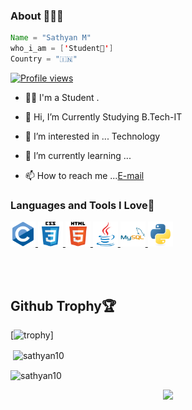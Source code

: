 
### About 🙋🏻‍♂️
```JAVA
Name = "Sathyan M"
who_i_am = ['Student💙']
Country = "🇮🇳"
```
[![Profile views](https://gpvc.arturio.dev/sathyan10)](https://github.com/sathyan10)





- 👨‍💻 I'm a Student .
- 👋 Hi, I’m Currently Studying B.Tech-IT
- 👀 I’m interested in ... Technology
- 🌱 I’m currently learning ...

- 📫 How to reach me ...[E-mail](msathyan10@gmail.com)

### Languages and Tools I Love💙
<a href="https://www.cprogramming.com/" target="_blank" rel="noreferrer"> <img src="https://raw.githubusercontent.com/devicons/devicon/master/icons/c/c-original.svg" alt="c" width="40" height="40"/> </a> <a href="https://www.w3schools.com/css/" target="_blank" rel="noreferrer"> <img src="https://raw.githubusercontent.com/devicons/devicon/master/icons/css3/css3-original-wordmark.svg" alt="css3" width="40" height="40"/> </a> <a href="https://www.w3.org/html/" target="_blank" rel="noreferrer"> <img src="https://raw.githubusercontent.com/devicons/devicon/master/icons/html5/html5-original-wordmark.svg" alt="html5" width="40" height="40"/> </a> <a href="https://www.java.com" target="_blank" rel="noreferrer"> <img src="https://raw.githubusercontent.com/devicons/devicon/master/icons/java/java-original.svg" alt="java" width="40" height="40"/> </a> <a href="https://www.mysql.com/" target="_blank" rel="noreferrer"> <img src="https://raw.githubusercontent.com/devicons/devicon/master/icons/mysql/mysql-original-wordmark.svg" alt="mysql" width="40" height="40"/> </a> <a href="https://www.python.org" target="_blank" rel="noreferrer"> <img src="https://raw.githubusercontent.com/devicons/devicon/master/icons/python/python-original.svg" alt="python" width="40" height="40"/> </a> </p>









    







<br />
<br />


## Github Trophy🏆

[![trophy](https://github-profile-trophy.vercel.app/?username=sathyan10&theme=onedark)]






<p>&nbsp;<img align="center" src="https://github-readme-stats.vercel.app/api?username=sathyan10&show_icons=true&locale=en" alt="sathyan10" /></p>

<p><img align="center" src="https://github-readme-streak-stats.herokuapp.com/?user=sathyan10&" alt="sathyan10" /></p>

<p align="center">
    <img src="https://img.shields.io/badge/THANKS%20FOR-VISITING%20💙-red?style=for-the-badge&logo=github"/>
</p>

